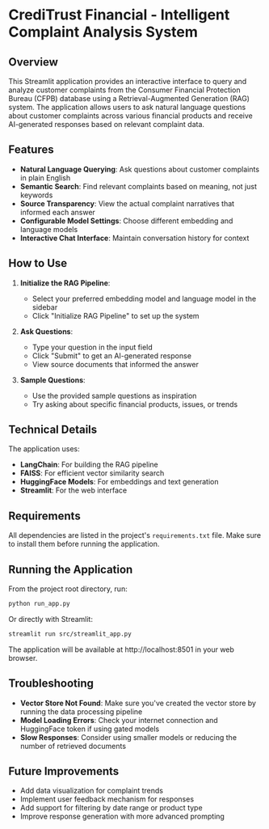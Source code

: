 # CrediTrust Financial - Intelligent Complaint Analysis System

## Overview

This Streamlit application provides an interactive interface to query and analyze customer complaints from the Consumer Financial Protection Bureau (CFPB) database using a Retrieval-Augmented Generation (RAG) system. The application allows users to ask natural language questions about customer complaints across various financial products and receive AI-generated responses based on relevant complaint data.

## Features

- **Natural Language Querying**: Ask questions about customer complaints in plain English
- **Semantic Search**: Find relevant complaints based on meaning, not just keywords
- **Source Transparency**: View the actual complaint narratives that informed each answer
- **Configurable Model Settings**: Choose different embedding and language models
- **Interactive Chat Interface**: Maintain conversation history for context

## How to Use

1. **Initialize the RAG Pipeline**:
   - Select your preferred embedding model and language model in the sidebar
   - Click "Initialize RAG Pipeline" to set up the system

2. **Ask Questions**:
   - Type your question in the input field
   - Click "Submit" to get an AI-generated response
   - View source documents that informed the answer

3. **Sample Questions**:
   - Use the provided sample questions as inspiration
   - Try asking about specific financial products, issues, or trends

## Technical Details

The application uses:

- **LangChain**: For building the RAG pipeline
- **FAISS**: For efficient vector similarity search
- **HuggingFace Models**: For embeddings and text generation
- **Streamlit**: For the web interface

## Requirements

All dependencies are listed in the project's `requirements.txt` file. Make sure to install them before running the application.

## Running the Application

From the project root directory, run:

```bash
python run_app.py
```

Or directly with Streamlit:

```bash
streamlit run src/streamlit_app.py
```

The application will be available at http://localhost:8501 in your web browser.

## Troubleshooting

- **Vector Store Not Found**: Make sure you've created the vector store by running the data processing pipeline
- **Model Loading Errors**: Check your internet connection and HuggingFace token if using gated models
- **Slow Responses**: Consider using smaller models or reducing the number of retrieved documents

## Future Improvements

- Add data visualization for complaint trends
- Implement user feedback mechanism for responses
- Add support for filtering by date range or product type
- Improve response generation with more advanced prompting